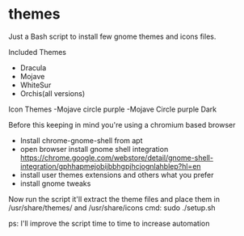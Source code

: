 # themes

Just a Bash script to install few gnome themes and icons files. 

Included Themes 
- Dracula
- Mojave
- WhiteSur
- Orchis(all versions)

Icon Themes
-Mojave circle purple
-Mojave Circle purple Dark

Before this 
keeping in mind you're using a chromium based browser
- Install chrome-gnome-shell from apt 
- open browser install gnome shell integration 
  https://chrome.google.com/webstore/detail/gnome-shell-integration/gphhapmejobijbbhgpjhcjognlahblep?hl=en
- install user themes extensions and others what you prefer
- install gnome tweaks

Now run the script it'll extract the theme files and place them in /usr/share/themes/ and /usr/share/icons
 cmd: sudo ./setup.sh

ps: I'll improve the script time to time to increase automation
